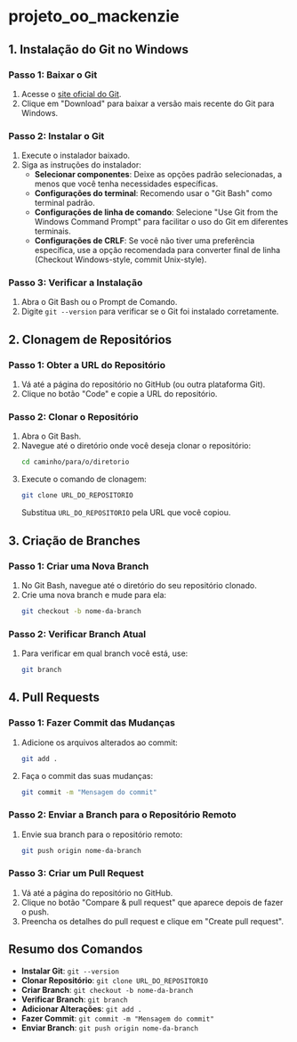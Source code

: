 # projeto_oo_mackenzie


## 1. Instalação do Git no Windows

### Passo 1: Baixar o Git
1. Acesse o [site oficial do Git](https://git-scm.com/).
2. Clique em "Download" para baixar a versão mais recente do Git para Windows.

### Passo 2: Instalar o Git
1. Execute o instalador baixado.
2. Siga as instruções do instalador:
   - **Selecionar componentes**: Deixe as opções padrão selecionadas, a menos que você tenha necessidades específicas.
   - **Configurações do terminal**: Recomendo usar o "Git Bash" como terminal padrão.
   - **Configurações de linha de comando**: Selecione "Use Git from the Windows Command Prompt" para facilitar o uso do Git em diferentes terminais.
   - **Configurações de CRLF**: Se você não tiver uma preferência específica, use a opção recomendada para converter final de linha (Checkout Windows-style, commit Unix-style).

### Passo 3: Verificar a Instalação
1. Abra o Git Bash ou o Prompt de Comando.
2. Digite `git --version` para verificar se o Git foi instalado corretamente.

## 2. Clonagem de Repositórios

### Passo 1: Obter a URL do Repositório
1. Vá até a página do repositório no GitHub (ou outra plataforma Git).
2. Clique no botão "Code" e copie a URL do repositório.

### Passo 2: Clonar o Repositório
1. Abra o Git Bash.
2. Navegue até o diretório onde você deseja clonar o repositório:
   ```sh
   cd caminho/para/o/diretorio
   ```
3. Execute o comando de clonagem:
   ```sh
   git clone URL_DO_REPOSITORIO
   ```
   Substitua `URL_DO_REPOSITORIO` pela URL que você copiou.

## 3. Criação de Branches

### Passo 1: Criar uma Nova Branch
1. No Git Bash, navegue até o diretório do seu repositório clonado.
2. Crie uma nova branch e mude para ela:
   ```sh
   git checkout -b nome-da-branch
   ```

### Passo 2: Verificar Branch Atual
1. Para verificar em qual branch você está, use:
   ```sh
   git branch
   ```

## 4. Pull Requests

### Passo 1: Fazer Commit das Mudanças
1. Adicione os arquivos alterados ao commit:
   ```sh
   git add .
   ```
2. Faça o commit das suas mudanças:
   ```sh
   git commit -m "Mensagem do commit"
   ```

### Passo 2: Enviar a Branch para o Repositório Remoto
1. Envie sua branch para o repositório remoto:
   ```sh
   git push origin nome-da-branch
   ```

### Passo 3: Criar um Pull Request
1. Vá até a página do repositório no GitHub.
2. Clique no botão "Compare & pull request" que aparece depois de fazer o push.
3. Preencha os detalhes do pull request e clique em "Create pull request".

## Resumo dos Comandos

- **Instalar Git**: `git --version`
- **Clonar Repositório**: `git clone URL_DO_REPOSITORIO`
- **Criar Branch**: `git checkout -b nome-da-branch`
- **Verificar Branch**: `git branch`
- **Adicionar Alterações**: `git add .`
- **Fazer Commit**: `git commit -m "Mensagem do commit"`
- **Enviar Branch**: `git push origin nome-da-branch`

